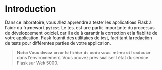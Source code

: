 # Introduction

Dans ce laboratoire, vous allez apprendre à tester les applications Flask à l'aide du framework `pytest`. Le test est une partie importante du processus de développement logiciel, car il aide à garantir la correction et la fiabilité de votre application. Flask fournit des utilitaires de test, facilitant la rédaction de tests pour différentes parties de votre application.

> Note: Vous devez créer le fichier de code vous-même et l'exécuter dans l'environnement. Vous pouvez prévisualiser l'état du service Flask sur Web 5000.
